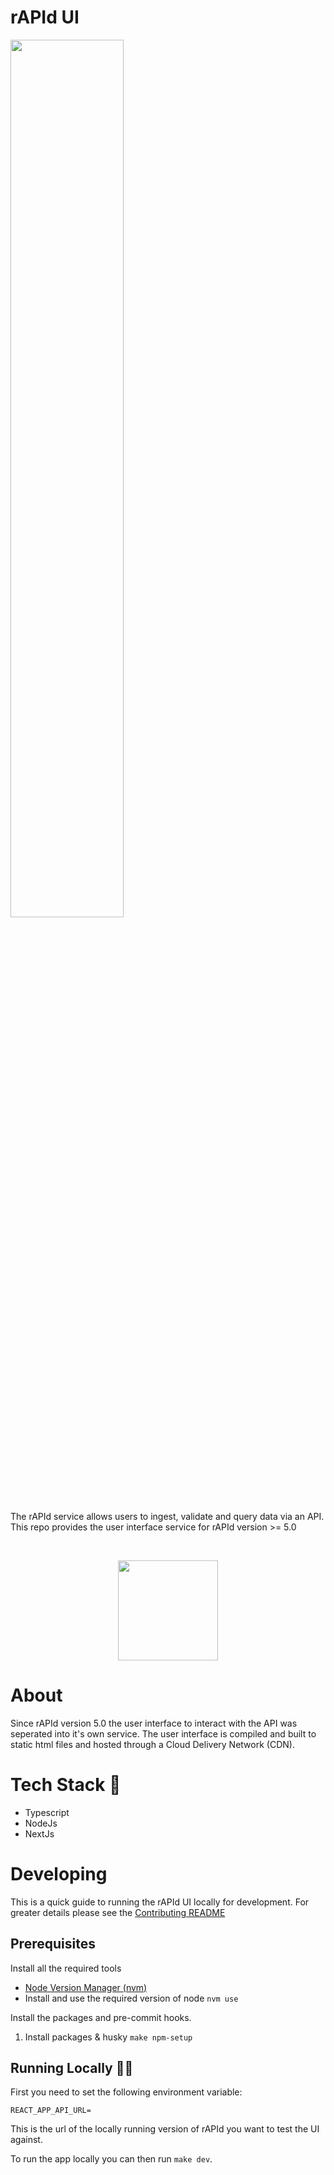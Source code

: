 # rAPId UI

<img src="https://github.com/no10ds/rapid-api/blob/main/logo.png?raw=true" display=block margin-left=auto margin-right=auto width=60%;/>


The rAPId service allows users to ingest, validate and query data via an API. This repo provides the user interface service for rAPId version >= 5.0

<br />
<p align="center">
<a href="https://ukgovernmentdigital.slack.com/archives/C03E5GV2LQM"><img src="https://user-images.githubusercontent.com/609349/63558739-f60a7e00-c502-11e9-8434-c8a95b03ce62.png" width=160px; /></a>
</p>

# About

Since rAPId version 5.0 the user interface to interact with the API was seperated into it's own service. The user interface is compiled and built to static html files and hosted through a Cloud Delivery Network (CDN).

# Tech Stack 🍭

- Typescript
- NodeJs
- NextJs
# Developing

This is a quick guide to running the rAPId UI locally for development. For greater details please see the [Contributing README](CONTRIBUTING.md)

## Prerequisites

Install all the required tools
- [Node Version Manager (nvm)](https://github.com/nvm-sh/nvm#installing-and-updating)
- Install and use the required version of node `nvm use` 

Install the packages and pre-commit hooks.

1. Install packages & husky `make npm-setup`

## Running Locally 🏃‍♂️

First you need to set the following environment variable:

```
REACT_APP_API_URL=
```

This is the url of the locally running version of rAPId you want to test the UI against.

To run the app locally you can then run `make dev`.